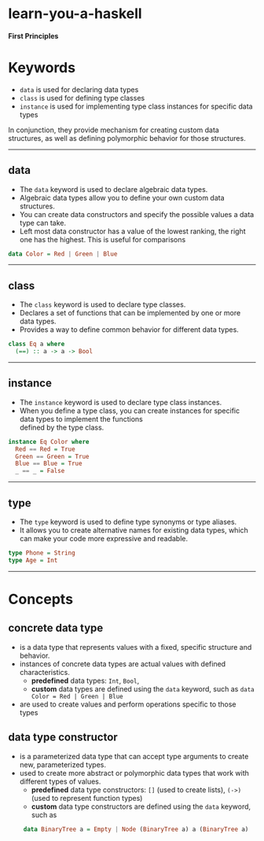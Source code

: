 # learn-you-a-haskell

#### First Principles

# Keywords 
* `data` is used for declaring data types 
* `class` is used for defining type classes
* `instance` is used for implementing type class instances for specific data types

In conjunction, they provide mechanism for creating custom data structures, as well as defining polymorphic behavior for those structures.

---

## data
  * The `data` keyword is used to declare algebraic data types. 
  * Algebraic data types allow you to define your own custom data structures. 
  * You can create data constructors and specify the possible values a data type can take.
  * Left most data constructor has a value of the lowest ranking, the right one has the highest. This is useful for comparisons

```haskell
data Color = Red | Green | Blue
```

---

## class
 * The `class` keyword is used to declare type classes. 
 * Declares a set of functions that can be implemented by one or more data types. 
 * Provides a way to define common behavior for different data types.

```haskell
class Eq a where
  (==) :: a -> a -> Bool
```

---

## instance
  * The `instance` keyword is used to declare type class instances. 
  * When you define a type class, you can create instances for specific data types to implement the functions   
    defined by the type class.

```haskell
instance Eq Color where
  Red == Red = True
  Green == Green = True
  Blue == Blue = True
  _ == _ = False
```

---

## type
  * The `type` keyword is used to define type synonyms or type aliases. 
  * It allows you to create alternative names for existing data types, which can make your code more expressive and readable.

```haskell
type Phone = String
type Age = Int
```

---

# Concepts

## concrete data type

  * is a data type that represents values with a fixed, specific structure and behavior.
  * instances of concrete data types are actual values with defined characteristics.
    - **predefined** data types: `Int`, `Bool`, 
    - **custom** data types are defined using the `data` keyword, such as `data Color = Red | Green | Blue`
  * are used to create values and perform operations specific to those types

## data type constructor

  * is a parameterized data type that can accept type arguments to create new, parameterized types.
  * used to create more abstract or polymorphic data types that work with different types of values.
     - **predefined** data type constructors: `[]` (used to create lists), `(->)` (used to represent function types)
     - **custom** data type constructors are defined using the `data` keyword, such as 
     ```haskell
      data BinaryTree a = Empty | Node (BinaryTree a) a (BinaryTree a)
     ```
